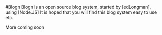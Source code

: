 #Blogn
Blogn is an open source blog system, started by [edLongman], using [Node.JS]
It is hoped that you will find this blog system easy to use etc.


More coming soon